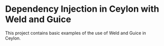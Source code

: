 # Dependency Injection in Ceylon with Weld and Guice

This project contains basic examples of the use of Weld and 
Guice in Ceylon.
